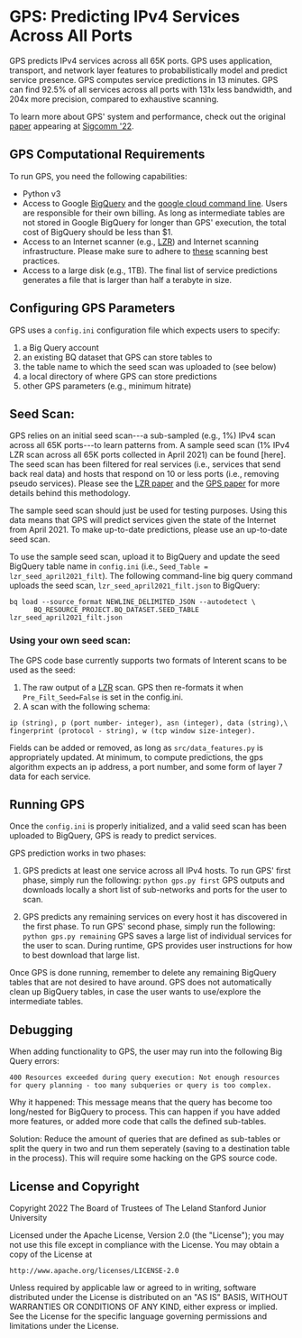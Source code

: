 # GPS: Predicting IPv4 Services Across All Ports

GPS predicts IPv4 services across all 65K ports. 
GPS uses application, transport, and network layer features to probabilistically model and predict service presence.
GPS computes service predictions in 13 minutes. 
GPS can find 92.5\% of all services across all ports with 131x less bandwidth, and 204x more precision, compared to exhaustive scanning. 

To learn more about GPS' system and performance, check out the original [paper](https://lizizhikevich.github.io/assets/papers/gps.pdf) appearing at [Sigcomm '22](https://conferences.sigcomm.org/sigcomm/2022/).

## GPS Computational Requirements

To run GPS, you need the following capabilities:
- Python v3
- Access to Google [BigQuery](http://bigquery.cloud.google.com) and the [google cloud command line](https://cloud.google.com/sdk/docs/install).
Users are responsible for their own billing. 
As long as intermediate tables are not stored in Google BigQuery for longer than GPS' execution, the total cost of BigQuery should be less than \$1. 
- Access to an Internet scanner (e.g., [LZR](https://github.com/stanford-esrg/lzr)) and Internet scanning infrastructure. Please make sure to adhere to [these](https://github.com/zmap/zmap/wiki/Scanning-Best-Practices) scanning best practices.
- Access to a large disk (e.g., 1TB). The final list of service predictions generates a file that is larger than half a terabyte in size. 

## Configuring GPS Parameters

GPS uses a `config.ini` configuration file which expects users to specify:
1. a Big Query account
2. an existing BQ dataset that GPS can store tables to
3. the table name to which the seed scan was uploaded to (see below)
4. a local directory of where GPS can store predictions
5. other GPS parameters (e.g., minimum hitrate)


## Seed Scan:

GPS relies on an initial seed scan---a sub-sampled (e.g., 1\%) IPv4 scan across all 65K ports---to learn patterns from. 
A sample seed scan (1\% IPv4 LZR scan across all 65K ports collected in April 2021) can be found [here].
The seed scan has been filtered for real services (i.e., services that send back real data) and hosts that respond on 10 or less ports (i.e., removing pseudo services). 
Please see the [LZR paper](https://lizizhikevich.github.io/assets/papers/lzr.pdf) and the [GPS paper](https://lizizhikevich.github.io/assets/papers/gps.pdf) for more details behind this methodology. 

The sample seed scan should just be used for testing purposes.
Using this data means that GPS will predict services given the state of the Internet from April 2021. 
To make up-to-date predictions, please use an up-to-date seed scan. 

To use the sample seed scan, upload it to BigQuery and update the seed BigQuery table name in `config.ini` (i.e., ``Seed_Table = lzr_seed_april2021_filt``).
The following command-line big query command uploads the seed scan, `lzr_seed_april2021_filt.json` to BigQuery:
```
bq load --source_format NEWLINE_DELIMITED_JSON --autodetect \
      BQ_RESOURCE_PROJECT.BQ_DATASET.SEED_TABLE lzr_seed_april2021_filt.json
```

### Using your own seed scan:

The GPS code base currently supports two formats of Interent scans to be used as the seed:
1. The raw output of a [LZR](https://github.com/stanford-esrg/lzr) scan. 
GPS then re-formats it when ``Pre_Filt_Seed=False`` is set in the config.ini. 
3. A scan with the following schema:
```
ip (string), p (port number- integer), asn (integer), data (string),\
fingerprint (protocol - string), w (tcp window size-integer).
```
Fields can be added or removed, as long as ``src/data_features.py`` is appropriately updated. 
At minimum, to compute predictions, the gps algorithm expects an ip address, a port number, and some form of layer 7 data for each service.

## Running GPS

Once the ``config.ini`` is properly initialized, and a valid seed scan has been uploaded to BigQuery, GPS is ready to predict services.

GPS prediction works in two phases:

1. GPS predicts at least one service across all IPv4 hosts. 
To run GPS' first phase, simply run the following:
``python gps.py first``
GPS outputs and downloads locally a short list of sub-networks and ports for the user to scan.

3. GPS predicts any remaining services on every host it has discovered in the first phase. 
To run GPS' second phase, simply run the following:
``python gps.py remaining``
GPS saves a large list of individual services for the user to scan. 
During runtime, GPS provides user instructions for how to best download that large list.

Once GPS is done running, remember to delete any remaining BigQuery tables that are not desired to have around.
GPS does not automatically clean up BigQuery tables, in case the user wants to use/explore the intermediate tables.

## Debugging

When adding functionality to GPS, the user may run into the following Big Query errors: 

```
400 Resources exceeded during query execution: Not enough resources for query planning - too many subqueries or query is too complex.
```

Why it happened: This message means that the query has become too long/nested for BigQuery to process. 
This can happen if you have added more features, or added more code that calls the defined sub-tables.

Solution: Reduce the amount of queries that are defined as sub-tables or split the query in two and run them seperately (saving to a destination table in the process). This will require some hacking on the GPS source code.  



## License and Copyright

Copyright 2022 The Board of Trustees of The Leland Stanford Junior University

Licensed under the Apache License, Version 2.0 (the "License");
you may not use this file except in compliance with the License.
You may obtain a copy of the License at

    http://www.apache.org/licenses/LICENSE-2.0

Unless required by applicable law or agreed to in writing, software
distributed under the License is distributed on an "AS IS" BASIS,
WITHOUT WARRANTIES OR CONDITIONS OF ANY KIND, either express or implied.
See the License for the specific language governing permissions and
limitations under the License.

